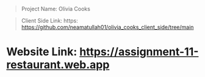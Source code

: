 >Project Name: Olivia Cooks

>Client Side Link: https: https://github.com/neamatullah01/olivia_cooks_client_side/tree/main

# Website Link: https://assignment-11-restaurant.web.app
